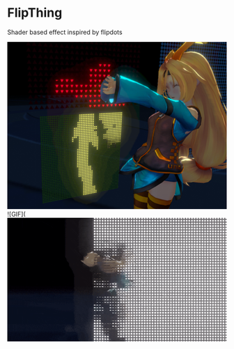# FlipThing
 Shader based effect inspired by flipdots

![Screen](https://github.com/Cotanius/FlipThing/blob/main/Media/FlipThing1.png)
![GIF](![Screen](https://github.com/Cotanius/FlipThing/blob/main/Media/FlipThing.gif)


